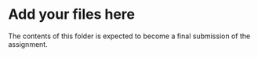 # Add your files here

The contents of this folder is expected to become a final submission of the assignment.